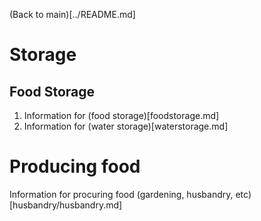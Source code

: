 (Back to main)[../README.md]

# Storage
## Food Storage
1. Information for (food storage)[foodstorage.md]
2. Information for (water storage)[waterstorage.md]

# Producing food
Information for procuring food (gardening, husbandry, etc)[husbandry/husbandry.md]
